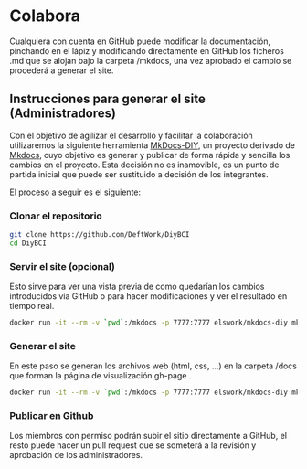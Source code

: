 # Colabora

Cualquiera con cuenta en GitHub puede modificar la documentación, pinchando en el lápiz y modificando directamente en GitHub los ficheros .md que se alojan bajo la carpeta /mkdocs, una vez aprobado el cambio se procederá a generar el site.

## Instrucciones para generar el site (Administradores)

Con el objetivo de agilizar el desarrollo y facilitar la colaboración utilizaremos la siguiente herramienta [MkDocs-DIY](https://deftwork.github.io/mkdocs-diy/), un proyecto derivado de [Mkdocs](https://www.mkdocs.org/), cuyo objetivo es generar y publicar de forma rápida y sencilla los cambios en el proyecto. Esta decisión no es inamovible, es un punto de partida inicial que puede ser sustituido a decisión de los integrantes.

El proceso a seguir es el siguiente:

### Clonar el repositorio

``` sh
git clone https://github.com/DeftWork/DiyBCI
cd DiyBCI
```

### Servir el site (opcional)

Esto sirve para ver una vista previa de como quedarían los cambios introducidos vía GitHub o para hacer modificaciones y ver el resultado en tiempo real.

``` sh
docker run -it --rm -v `pwd`:/mkdocs -p 7777:7777 elswork/mkdocs-diy mkdocs serve -a 0.0.0.0:7777
```

### Generar el site

En este paso se generan los archivos web (html, css, ...) en la carpeta /docs que forman la página de visualización gh-page .

``` sh
docker run -it --rm -v `pwd`:/mkdocs -p 7777:7777 elswork/mkdocs-diy mkdocs build
```

### Publicar en Github

Los miembros con permiso podrán subir el sitio directamente a GitHub, el resto puede hacer un pull request que se someterá a la revisión y aprobación de los administradores.